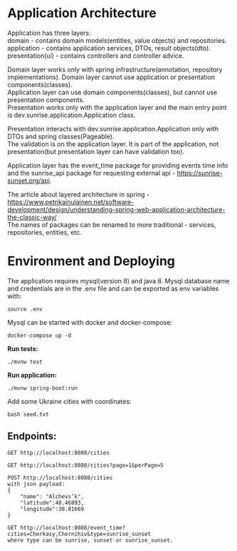 Application Architecture
========================

Application has three layers:  
domain - contains domain models(entities, value objects) and repositories.  
application - contains application services, DTOs, result objects(dto).  
presentation(ui) - contains controllers and controller advice.  

Domain layer works only with spring infrastructure(annotation, repository implementations).
Domain layer cannot use application or presentation components(classes).  
Application layer can use domain components(classes), but cannot use presentation components.  
Presentation works only with the application layer and the main entry point is dev.sunrise.application.Application class.  

Presentation interacts with dev.sunrise.application.Application only with DTOs and spring classes(Pageable).  
The validation is on the application layer. It is part of the application, not presentation(but presentation layer can have validation too).

Application layer has the event_time package for providing events time info and the sunrise_api package for requesting external api - https://sunrise-sunset.org/api.

The article about layered architecture in spring - https://www.petrikainulainen.net/software-development/design/understanding-spring-web-application-architecture-the-classic-way/  
The names of packages can be renamed to more traditional - services, repositories, entities, etc.

Environment and Deploying
=========================
The application requires mysql(version 8) and java 8. Mysql database name and credentials are in the .env file and can be exported as env variables with:
```
source .env
```

Mysql can be started with docker and docker-compose:
```
docker-compose up -d
```
**Run tests:**
```
./mvnw test
```
**Run application:**
```
./mvnw spring-boot:run
```
Add some Ukraine cities with coordinates:
```
bash seed.txt
```
Endpoints:
---------
```
GET http://localhost:8080/cities

GET http://localhost:8080/cities?page=1&perPage=5

POST http://localhost:8080/cities 
with json payload:
{
    "name": "Alchevs’k",
    "latitude":48.46893,
    "longitude":38.81669
}

GET http://localhost:8080/event_time?cities=Cherkasy,Chernihiv&type=sunrise_sunset
where type can be sunrise, sunset or sunrise_sunset.
